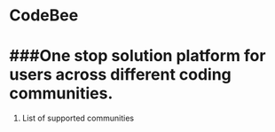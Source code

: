 # CodeBee
###One stop solution platform for users across different coding communities.
=
1. List of supported communities
